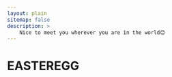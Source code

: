 ```yaml
---
layout: plain
sitemap: false
description: >
    Nice to meet you wherever you are in the world😊
---
```


# EASTEREGG


<!-- 2D Map -->
<div class="visitor-map" id="visitor-map">
<script type="text/javascript" id="clustrmaps" src="//cdn.clustrmaps.com/map_v2.js?cl=080808&w=300&t=n&d=Ad3TviOqDHsVtOCYhcgps89JxsZQA9CUrbaly3rhfLM&co=ffffff&ct=808080&cmo=3acc3a&cmn=ff5353"></script>
</div>

<!-- 3D Map -->
<!-- <div class="visitor-map" id="visitor-map">
<script type="text/javascript" id="clstr_globe" src="//clustrmaps.com/globe.js?d=Ad3TviOqDHsVtOCYhcgps89JxsZQA9CUrbaly3rhfLM"></script>
</div> -->